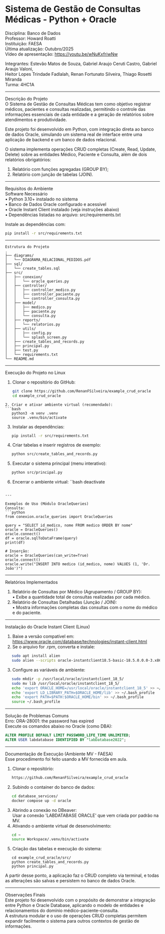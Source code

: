 # Sistema de Gestão de Consultas Médicas - Python + Oracle
Disciplina: Banco de Dados  
Professor: Howard Roatti  
Instituição: FAESA  
Última atualização: Outubro/2025  
Vídeo de apresentação: https://youtu.be/wNuKxfriwNw  

Integrantes:
Estevão Matos de Souza, Gabriel Araujo Ceruti Castro, Gabriel Araujo Valoni,  
Heitor Lopes Trindade Fadlalah, Renan Fortunato Silveira, Thiago Rosetti Miranda  
Turma: 4HC1A  

---

Descrição do Projeto  
O Sistema de Gestão de Consultas Médicas tem como objetivo registrar médicos, pacientes e consultas realizadas, permitindo o controle das informações essenciais de cada entidade e a geração de relatórios sobre atendimentos e produtividade.

Este projeto foi desenvolvido em Python, com integração direta ao banco de dados Oracle, simulando um sistema real de interface entre uma aplicação de backend e um banco de dados relacional.

O sistema implementa operações CRUD completas (Create, Read, Update, Delete) sobre as entidades Médico, Paciente e Consulta, além de dois relatórios obrigatórios:  
1. Relatório com funções agregadas (GROUP BY);  
2. Relatório com junção de tabelas (JOIN).  

---

Requisitos do Ambiente  
Software Necessário  
• Python 3.10+ instalado no sistema  
• Banco de Dados Oracle configurado e acessível  
• Oracle Instant Client instalado (veja instruções abaixo)  
• Dependências listadas no arquivo: src/requirements.txt  

Instale as dependências com:  
```bash
pip install -r src/requirements.txt
```

---
```text
Estrutura do Projeto
.
├── diagrams/
│   └── DIAGRAMA_RELACIONAL_PEDIDOS.pdf
├── sql/
│   └── create_tables.sql
├── src/
│   ├── conexion/
│   │   └── oracle_queries.py
│   ├── controller/
│   │   ├── controller_medico.py
│   │   ├── controller_paciente.py
│   │   └── controller_consulta.py
│   ├── model/
│   │   ├── medico.py
│   │   ├── paciente.py
│   │   └── consulta.py
│   ├── reports/
│   │   └── relatorios.py
│   ├── utils/
│   │   ├── config.py
│   │   └── splash_screen.py
│   ├── create_tables_and_records.py
│   ├── principal.py
│   ├── test.py
│   └── requirements.txt
└── README.md
```
---

Execução do Projeto no Linux  
1. Clonar o repositório do GitHub:  
   ```bash
   git clone https://github.com/RenanFSilveira/example_crud_oracle
   cd example_crud_oracle
```
2. Criar e ativar ambiente virtual (recomendado):
```bash
   python3 -m venv .venv
   source .venv/bin/activate
```
3. Instalar as dependências:
```bash
   pip install -r src/requirements.txt
```
4. Criar tabelas e inserir registros de exemplo:
```bash
   python src/create_tables_and_records.py
```
5. Executar o sistema principal (menu interativo):
```bash
   python src/principal.py
```
6. Encerrar o ambiente virtual:
``bash
   deactivate
```

---

Exemplos de Uso (Módulo OracleQueries)
Consulta:
```python
from conexion.oracle_queries import OracleQueries

query = "SELECT id_medico, nome FROM medico ORDER BY nome"
oracle = OracleQueries()
oracle.connect()
df = oracle.sqlToDataFrame(query)
print(df)

# Inserção:
oracle = OracleQueries(can_write=True)
oracle.connect()
oracle.write("INSERT INTO medico (id_medico, nome) VALUES (1, 'Dr. João')")

```



---

Relatórios Implementados  
1. Relatório de Consultas por Médico (Agrupamento / GROUP BY):  
   • Exibe a quantidade total de consultas realizadas por cada médico.  
2. Relatório de Consultas Detalhadas (Junção / JOIN):  
   • Mostra informações completas das consultas com o nome do médico e do paciente.  

---

Instalação do Oracle Instant Client (Linux)  
1. Baixe a versão compatível em:  
   https://www.oracle.com/database/technologies/instant-client.html  
2. Se o arquivo for .rpm, converta e instale:  
```bash
   sudo apt install alien
   sudo alien --scripts oracle-instantclient18.5-basic-18.5.0.0.0-3.x86_64.rpm
```
3. Configure as variáveis de ambiente:  
```bash
   sudo mkdir -p /usr/local/oracle/instantclient_18_5/
   sudo mv lib /usr/local/oracle/instantclient_18_5/
   echo 'export ORACLE_HOME=/usr/local/oracle/instantclient_18_5' >> ~/.bash_profile
   echo 'export LD_LIBRARY_PATH=$ORACLE_HOME/lib' >> ~/.bash_profile
   echo 'export PATH=$PATH:$ORACLE_HOME/bin' >> ~/.bash_profile
   source ~/.bash_profile
```

---

Solução de Problemas Comuns  
Erro: ORA-28001: the password has expired  
Execute os comandos abaixo no Oracle (como DBA):  
```SQL
ALTER PROFILE DEFAULT LIMIT PASSWORD_LIFE_TIME UNLIMITED;  
ALTER USER labdatabase IDENTIFIED BY "labDatabase2022";  
```

---

Documentação de Execução (Ambiente MV - FAESA)  
Esse procedimento foi feito usando a MV fornecida em aula.  

1. Clonar o repositório:  
```bash
   https://github.com/RenanFSilveira/example_crud_oracle
```
2. Subindo o container do banco de dados:
```bash
   cd database_services/
   docker compose up -d oracle
```
3. Abrindo a conexão no DBeaver:  
   Usar a conexão 'LABDATABASE ORACLE' que vem criada por padrão na MV.  
4. Ativando o ambiente virtual de desenvolvimento:  
```bash
   cd ~
   source Workspace/.venv/bin/activate
```
5. Criação das tabelas e execução do sistema:
```b
   cd example_crud_oracle/src/
   python create_tables_and_records.py
   python principal.py
```

A partir desse ponto, a aplicação faz o CRUD completo via terminal, e todas as alterações são salvas e persistem no banco de dados Oracle.  

---

Observações Finais  
Este projeto foi desenvolvido com o propósito de demonstrar a integração entre Python e Oracle Database, aplicando o modelo de entidades e relacionamentos do domínio médico-paciente-consulta.  
A estrutura modular e o uso de operações CRUD completas permitem expandir facilmente o sistema para outros contextos de gestão de informações.  
